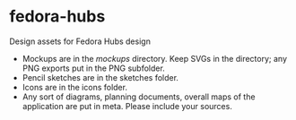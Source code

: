 # fedora-hubs
Design assets for Fedora Hubs design

* Mockups are in the _mockups_ directory. Keep SVGs in the directory; any PNG exports put in the PNG subfolder.
* Pencil sketches are in the sketches folder.
* Icons are in the icons folder.
* Any sort of diagrams, planning documents, overall maps of the application are put in meta. Please include your sources.
